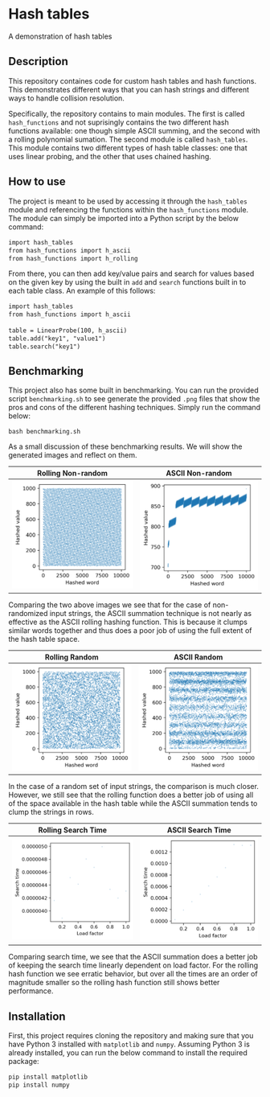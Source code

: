 # Hash tables
A demonstration of hash tables

## Description
This repository containes code for custom hash tables and hash functions. This demonstrates different ways that you can hash strings and different ways to handle collision resolution.

Specifically, the repository contains to main modules. The first is called `hash_functions` and not suprisingly contains the two different hash functions available: one though simple ASCII summing, and the second with a rolling polynomial sumation. The second module is called `hash_tables`. This module contains two different types of hash table classes: one that uses linear probing, and the other that uses chained hashing.

## How to use
The project is meant to be used by accessing it through the `hash_tables` module and referencing the functions within the `hash_functions` module. The module can simply be imported into a Python script by the below command:

```
import hash_tables
from hash_functions import h_ascii
from hash_functions import h_rolling
```

From there, you can then add key/value pairs and search for values based on the given key by using the built in `add` and `search` functions built in to each table class. An example of this follows:

```
import hash_tables
from hash_functions import h_ascii

table = LinearProbe(100, h_ascii)
table.add("key1", "value1")
table.search("key1")
```

## Benchmarking
This project also has some built in benchmarking. You can run the provided script `benchmarking.sh` to see generate the provided `.png` files that show the pros and cons of the different hashing techniques. Simply run the command below:

```
bash benchmarking.sh
```

As a small discussion of these benchmarking results. We will show the generated images and reflect on them.

Rolling Non-random         |  ASCII Non-random
:-------------------------:|:-------------------------:
![](rolling_hash_function_non_rand.png)  |  ![](ascii_hash_function_non_rand.png)

Comparing the two above images we see that for the case of non-randomized input strings, the ASCII summation technique is not nearly as effective as the ASCII rolling hashing function. This is because it clumps similar words together and thus does a poor job of using the full extent of the hash table space.

Rolling Random         |  ASCII Random
:-------------------------:|:-------------------------:
![](rolling_hash_function_rand.png)  |  ![](ascii_hash_function_rand.png)

In the case of a random set of input strings, the comparison is much closer. However, we still see that the rolling function does a better job of using all of the space available in the hash table while the ASCII summation tends to clump the strings in rows.

Rolling Search Time         |  ASCII Search Time
:-------------------------:|:-------------------------:
![](rolling_search_time.png)  |  ![](ascii_search_time.png)

Comparing search time, we see that the ASCII summation does a better job of keeping the search time linearly dependent on load factor. For the rolling hash function we see erratic behavior, but over all the times are an order of magnitude smaller so the rolling hash function still shows better performance.

## Installation
First, this project requires cloning the repository and making sure that you have Python 3 installed with `matplotlib` and `numpy`. Assuming Python 3 is already installed, you can run the below command to install the required package:

```
pip install matplotlib
pip install numpy
```
